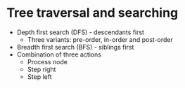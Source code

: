 # Tree traversal and searching

* Depth first search (DFS) - descendants first
    * Three variants: pre-order, in-order and post-order
* Breadth first search (BFS) - siblings first
* Combination of three actions
    * Process node
    * Step right
    * Step left


